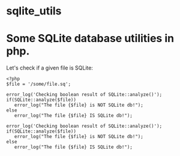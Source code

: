 # sqlite_utils
Some SQLite database utilities in php.
======================================

Let's check if a given file is SQLite:

```
<?php
$file = '/some/file.sq';

error_log('Checking boolean result of SQLite::analyze()');
if(SQLite::analyze($file))
   error_log("The file {$file} is NOT SQLite db!");
else
   error_log("The file {$file} IS SQLite db!");

error_log('Checking boolean result of SQLite::analyze()');
if(SQLite::analyze($file))
   error_log("The file {$file} is NOT SQLite db!");
else
   error_log("The file {$file} IS SQLite db!");
```

